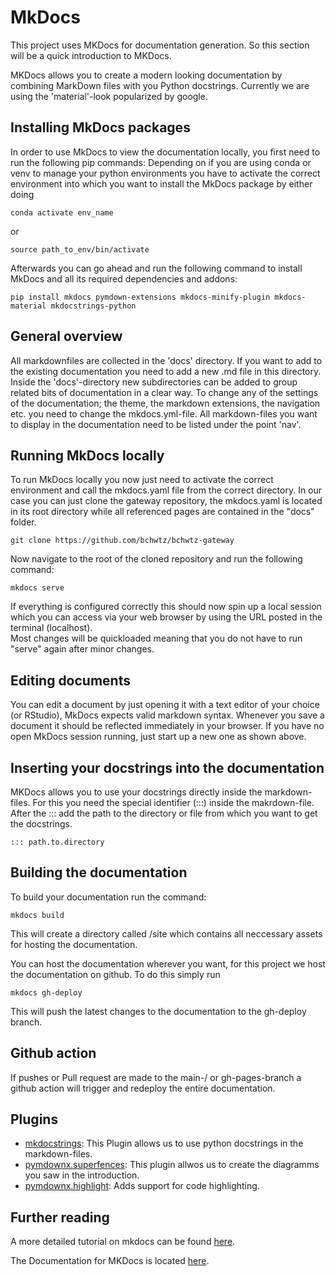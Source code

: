 # MkDocs

This project uses MKDocs for documentation generation. So this section will be a quick introduction to MKDocs.

MKDocs allows you to create a modern looking documentation by combining MarkDown files with you Python docstrings. Currently we are using the 'material'-look popularized by google.

## Installing MkDocs packages
In order to use MkDocs to view the documentation locally, you first need to run the following pip commands:
Depending on if you are using conda or venv to manage your python environments you have to activate the correct environment into which you want to install the MkDocs package by either doing

```{bash}
conda activate env_name
```
or
```{bash}
source path_to_env/bin/activate
```
Afterwards you can go ahead and run the following command to install MkDocs and all its required dependencies and addons:

```{bash}
pip install mkdocs pymdown-extensions mkdocs-minify-plugin mkdocs-material mkdocstrings-python
```
## General overview
All markdownfiles are collected in the 'docs' directory. If you want to add to the existing documentation you need to add a new .md file in this directory. Inside the 'docs'-directory new subdirectories can be added to group related bits of documentation in a clear way.
To change any of the settings of the documentation; the theme, the markdown extensions, the navigation etc. you need to change the mkdocs.yml-file. All markdown-files you want to display in the documentation need to be listed under the point 'nav'.

## Running MkDocs locally
To run MkDocs locally you now just need to activate the correct environment and call the mkdocs.yaml file from the correct directory. In our case you can just clone the gateway repository, the mkdocs.yaml is located in its root directory while all referenced pages are contained in the "docs" folder.

```{bash}
git clone https://github.com/bchwtz/bchwtz-gateway
```

Now navigate to the root of the cloned repository and run the following command:
```{bash}
mkdocs serve
```
If everything is configured correctly this should now spin up a local session which you can access via your web browser by using the URL posted in the terminal (localhost).  
Most changes will be quickloaded meaning that you do not have to run "serve" again after minor changes.

## Editing documents
You can edit a document by just opening it with a text editor of your choice (or RStudio), MkDocs expects valid markdown syntax.
Whenever you save a document it should be reflected immediately in your browser. If you have no open MkDocs session running, just start up a new one as shown above.

## Inserting your docstrings into the documentation
MKDocs allows you to use your docstrings directly inside the markdown-files.
For this you need the special identifier (:::) inside the makrdown-file.
After the ::: add the path to the directory or file from which you want to get the docstrings.
```{markdown}
::: path.to.directory
```

## Building the documentation
To build your documentation run the command:
```{bash}
mkdocs build
```
This will create a directory called /site which contains all neccessary assets for hosting the documentation.

You can host the documentation wherever you want, for this project we host the documentation on github.
To do this simply run
```{bash}
mkdocs gh-deploy
```
This will push the latest changes to the documentation to the gh-deploy branch.
## Github action

If pushes or Pull request are made to the main-/ or gh-pages-branch a github action will trigger and redeploy the entire
documentation.

## Plugins
 * [mkdocstrings](https://mkdocstrings.github.io): This Plugin allows us to use python docstrings in the markdown-files.
 * [pymdownx.superfences](https://squidfunk.github.io/mkdocs-material/reference/diagrams/): This plugin allwos us to create the diagramms you saw in the introduction.
 * [pymdownx.highlight](https://facelessuser.github.io/pymdown-extensions/extensions/highlight/): Adds support for code highlighting. 

## Further reading
A more detailed tutorial on mkdocs can be found [here](https://realpython.com/python-project-documentation-with-mkdocs).

The Documentation for MKDocs is located [here](https://www.mkdocs.org).


